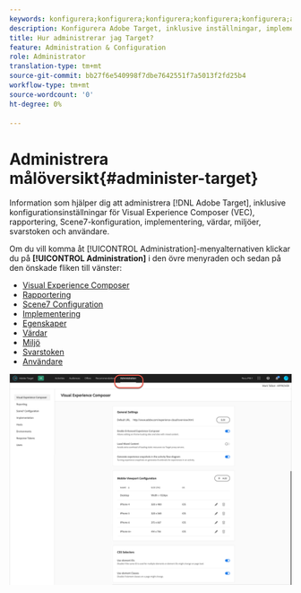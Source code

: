 ```yaml
---
keywords: konfigurera;konfigurera;konfigurera;konfigurera;konfigurera;administrera
description: Konfigurera Adobe Target, inklusive inställningar, implementering, användarhantering, egenskaper, Scene7-konfiguration, värdhantering och svarstoken.
title: Hur administrerar jag Target?
feature: Administration & Configuration
role: Administrator
translation-type: tm+mt
source-git-commit: bb27f6e540998f7dbe7642551f7a5013f2fd25b4
workflow-type: tm+mt
source-wordcount: '0'
ht-degree: 0%

---
```



# Administrera målöversikt{#administer-target}

Information som hjälper dig att administrera [!DNL Adobe Target], inklusive konfigurationsinställningar för Visual Experience Composer (VEC), rapportering, Scene7-konfiguration, implementering, värdar, miljöer, svarstoken och användare.

Om du vill komma åt [!UICONTROL Administration]-menyalternativen klickar du på **[!UICONTROL Administration]** i den övre menyraden och sedan på den önskade fliken till vänster:

* [Visual Experience Composer](/help/administrating-target/visual-experience-composer-set-up.md)
* [Rapportering](/help/administrating-target/reporting.md)
* [Scene7 Configuration](/help/administrating-target/scene7-settings.md)
* [Implementering](/help/c-implementing-target/implementing-target.md)
* [Egenskaper](/help/administrating-target/c-user-management/property-channel/property-channel.md)
* [Värdar](/help/administrating-target/hosts.md)
* [Miljö](/help/administrating-target/environments.md)
* [Svarstoken](/help/administrating-target/response-tokens.md)
* [Användare](/help/administrating-target/c-user-management/user-management.md)

![Adobe Target Administration-menyn](/help/administrating-target/assets/administration.png)